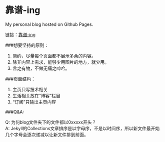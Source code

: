 靠谱-ing
=================

My personal blog hosted on Github Pages.

链接：[靠谱-ing](http://www.mazhuang.org)

###想要坚持的原则：  

1. 简约，尽量每个页面都不展示多余的内容。  
2. 除非内容上需求，能够少用图片的地方，就少用。  
3. 言之有物，不做无痛之呻吟。

###页面结构：

1. 主页只写技术相关
2. 生活相关放在“博客”栏目
3. “订阅”只输出主页内容

###Q&A:

Q: 为何blog文件夹下的文件都以0xxxxx开头？  
A: Jekyll的Collections文章排序是以字母序，不是以时间序，所以新文件最开始几个字母会逐次递减以让新文件排到前面。
